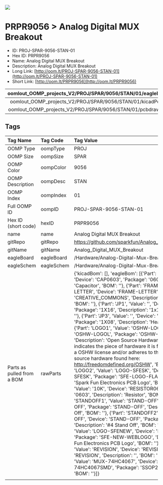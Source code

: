 


  
![][im]
# PRPR9056 > Analog Digital MUX Breakout

- ID: PROJ-SPAR-9056-STAN-01
- Hex ID: PRPR9056
- Name: Analog Digital MUX Breakout
- Description: Analog Digital MUX Breakout
- Long Link: [http://oom.lt/PROJ-SPAR-9056-STAN-01](http://oom.lt/PROJ-SPAR-9056-STAN-01)
- Short Link: [http://oom.lt/PRPR9056](http://oom.lt/PRPR9056)
  

|oomlout_OOMP_projects_V2/PROJ/SPAR/9056/STAN/01/eagleImage.png|oomlout_OOMP_projects_V2/PROJ/SPAR/9056/STAN/01/eagleSchemImage.png|oomlout_OOMP_projects_V2/PROJ/SPAR/9056/STAN/01/kicadPcb3dFront.png|oomlout_OOMP_projects_V2/PROJ/SPAR/9056/STAN/01/kicadPcb3dBack.png|
| :---: | :---: | :---: | :---: |
|oomlout_OOMP_projects_V2/PROJ/SPAR/9056/STAN/01/kicadPcb3d.png|oomlout_OOMP_projects_V2/PROJ/SPAR/9056/STAN/01/bomBack.png|oomlout_OOMP_projects_V2/PROJ/SPAR/9056/STAN/01/bomFront.png|oomlout_OOMP_projects_V2/PROJ/SPAR/9056/STAN/01/pcbdraw.svg|
|oomlout_OOMP_projects_V2/PROJ/SPAR/9056/STAN/01/pcbdrawBack.svg||||

## Tags
  

|Tag Name|Tag Code|Tag Value|
| :--- | :--- | :--- |
|OOMP Type|oompType|PROJ|
|OOMP Size|oompSize|SPAR|
|OOMP Color|oompColor|9056|
|OOMP Description|oompDesc|STAN|
|OOMP Index|oompIndex|01|
|Full OOMP ID|oompID|PROJ-SPAR-9056-STAN-01|
|Hex ID (short code)|hexID|PRPR9056|
|name|name|Analog Digital MUX Breakout|
|gitRepo|gitRepo|https://github.com/sparkfun/Analog_Digital_MUX_Breakout|
|gitName|gitName|Analog_Digital_MUX_Breakout|
|eagleBoard|eagleBoard|/Hardware/Analog-Digital-Mux-Breakout.brd|
|eagleSchem|eagleSchem|/Hardware/Analog-Digital-Mux-Breakout.sch|
|Parts as pulled from a BOM|rawParts|{'kicadBom': [], 'eagleBom': [{'Part': 'C1', 'Value': '0.1uF', 'Device': 'CAP0603', 'Package': '0603', 'Description': 'Capacitor', 'BOM': ''}, {'Part': 'FRAME1', 'Value': 'FRAME-LETTER', 'Device': 'FRAME-LETTER', 'Package': 'CREATIVE_COMMONS', 'Description': 'Schematic Frame', 'BOM': ''}, {'Part': 'JP1', 'Value': '', 'Device': 'M16PTH', 'Package': '1X16', 'Description': '1x16 .1 header', 'BOM': ''}, {'Part': 'JP3', 'Value': '', 'Device': 'M081X08', 'Package': '1X08', 'Description': 'Header 8', 'BOM': ''}, {'Part': 'LOGO1', 'Value': 'OSHW-LOGOL', 'Device': 'OSHW-LOGOL', 'Package': 'OSHW-LOGO-L', 'Description': 'Open Source Hardware Logo This logo indicates the piece of hardware it is found on incorporates a OSHW license and/or adheres to the definition of open source hardware found here: http://freedomdefined.org/OSHW', 'BOM': ''}, {'Part': 'LOGO2', 'Value': 'LOGO-SFESK', 'Device': 'LOGO-SFESK', 'Package': 'SFE-LOGO-FLAME', 'Description': 'Spark Fun Electronics PCB Logo', 'BOM': ''}, {'Part': 'R1', 'Value': '10K', 'Device': 'RESISTOR0603', 'Package': '0603', 'Description': 'Resistor', 'BOM': ''}, {'Part': 'STANDOFF1', 'Value': 'STAND-OFF', 'Device': 'STAND-OFF', 'Package': 'STAND-OFF', 'Description': '#4 Stand Off', 'BOM': ''}, {'Part': 'STANDOFF2', 'Value': 'STAND-OFF', 'Device': 'STAND-OFF', 'Package': 'STAND-OFF', 'Description': '#4 Stand Off', 'BOM': ''}, {'Part': 'U$1', 'Value': 'LOGO-SFENEW', 'Device': 'LOGO-SFENEW', 'Package': 'SFE-NEW-WEBLOGO', 'Description': 'Spark Fun Electronics PCB Logo', 'BOM': ''}, {'Part': 'U$2', 'Value': 'REVISION', 'Device': 'REVISION', 'Package': 'REVISION', 'Description': '', 'BOM': ''}, {'Part': 'U1', 'Value': 'MUX-74HC4067', 'Device': 'MUX-74HC4067SMD', 'Package': 'SSOP24', 'Description': '', 'BOM': ''}]}|
||||



[im]: PROJ/SPAR/9056/STAN/01/kicadPcb3d_450.png
